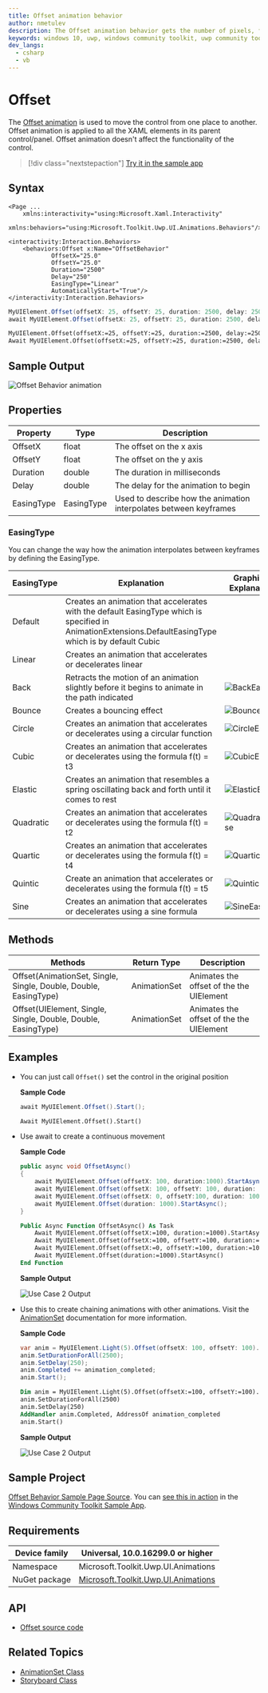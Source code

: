 ```yaml
---
title: Offset animation behavior
author: nmetulev
description: The Offset animation behavior gets the number of pixels, from the origin of the associated control, then offsets the control.
keywords: windows 10, uwp, windows community toolkit, uwp community toolkit, uwp toolkit, offset animation
dev_langs:
  - csharp
  - vb
---
```


# Offset

The [Offset animation](https://docs.microsoft.com/dotnet/api/microsoft.toolkit.uwp.ui.animations.animationextensions.offset) is used to move the control from one place to another. Offset animation is applied to all the XAML elements in its parent control/panel. Offset animation doesn't affect the functionality of the control.

> [!div class="nextstepaction"]
> [Try it in the sample app](uwpct://Animations?sample=Offset)

## Syntax

```xaml
<Page ...
    xmlns:interactivity="using:Microsoft.Xaml.Interactivity"  
    xmlns:behaviors="using:Microsoft.Toolkit.Uwp.UI.Animations.Behaviors"/>

<interactivity:Interaction.Behaviors>
    <behaviors:Offset x:Name="OffsetBehavior" 
            OffsetX="25.0" 
            OffsetY="25.0"
            Duration="2500" 
            Delay="250" 
            EasingType="Linear"
            AutomaticallyStart="True"/>
</interactivity:Interaction.Behaviors>
```

```csharp
MyUIElement.Offset(offsetX: 25, offsetY: 25, duration: 2500, delay: 250, easingType: EasingType.Default).Start();
await MyUIElement.Offset(offsetX: 25, offsetY: 25, duration: 2500, delay: 250, easingType: EasingType.Default).StartAsync();  //Offset animation can be awaited
```

```vb
MyUIElement.Offset(offsetX:=25, offsetY:=25, duration:=2500, delay:=250, easingType:=EasingType.[Default]).Start()
Await MyUIElement.Offset(offsetX:=25, offsetY:=25, duration:=2500, delay:=250, easingType:=EasingType.[Default]).StartAsync()  ' Offset animation can be awaited
```

## Sample Output

![Offset Behavior animation](../resources/images/Animations/Offset/Sample-Output.gif)

## Properties

| Property | Type | Description |
| -- | -- | -- |
| OffsetX | float | The offset on the x axis |
| OffsetY | float | The offset on the y axis |
| Duration | double | The duration in milliseconds |
| Delay | double | The delay for the animation to begin |
| EasingType | EasingType | Used to describe how the animation interpolates between keyframes |

### EasingType

You can change the way how the animation interpolates between keyframes by defining the EasingType.

| EasingType | Explanation                                                                                                | Graphical Explanation                      |
| ---------- | ---------------------------------------------------------------------------------------------------------- | ------------------------------------------ |
| Default    | Creates an animation that accelerates with the default EasingType which is specified in AnimationExtensions.DefaultEasingType which is by default Cubic |                                                                                                                           |
| Linear     | Creates an animation that accelerates or decelerates linear                                                                                             |                                                                                                                           |
| Back       | Retracts the motion of an animation slightly before it begins to animate in the path indicated                                                          | ![BackEase](https://docs.microsoft.com/dotnet/framework/wpf/graphics-multimedia/media/backease-graph.png)           |
| Bounce     | Creates a bouncing effect                                                                                                                               | ![BounceEase](https://docs.microsoft.com/dotnet/framework/wpf/graphics-multimedia/media/bounceease-graph.png)       |
| Circle     | Creates an animation that accelerates or decelerates using a circular function                                                                          | ![CircleEase](https://docs.microsoft.com/dotnet/framework/wpf/graphics-multimedia/media/circleease-graph.png)       |
| Cubic      | Creates an animation that accelerates or decelerates using the formula f(t) = t3                                                                        | ![CubicEase](https://docs.microsoft.com/dotnet/framework/wpf/graphics-multimedia/media/cubicease-graph.png)         |
| Elastic    | Creates an animation that resembles a spring oscillating back and forth until it comes to rest                                                          | ![ElasticEase](https://docs.microsoft.com/dotnet/framework/wpf/graphics-multimedia/media/elasticease-graph.png)     |
| Quadratic  | Creates an animation that accelerates or decelerates using the formula f(t) = t2                                                                        | ![QuadraticEase](https://docs.microsoft.com/dotnet/framework/wpf/graphics-multimedia/media/quadraticease-graph.png) |
| Quartic    | Creates an animation that accelerates or decelerates using the formula f(t) = t4                                                                        | ![QuarticEase](https://docs.microsoft.com/dotnet/framework/wpf/graphics-multimedia/media/quarticease-graph.png)     |
| Quintic    | Create an animation that accelerates or decelerates using the formula f(t) = t5                                                                         | ![QuinticEase](https://docs.microsoft.com/dotnet/framework/wpf/graphics-multimedia/media/quinticease-graph.png)     |
| Sine       | Creates an animation that accelerates or decelerates using a sine formula                                                                               | ![SineEase](https://docs.microsoft.com/dotnet/framework/wpf/graphics-multimedia/media/sineease-graph.png)           |

## Methods

| Methods | Return Type | Description |
| -- | -- | -- |
| Offset(AnimationSet, Single, Single, Double, Double, EasingType) | AnimationSet | Animates the offset of the the UIElement |
| Offset(UIElement, Single, Single, Double, Double, EasingType) | AnimationSet | Animates the offset of the the UIElement |

## Examples

- You can just call `Offset()` set the control in the original position

    **Sample Code**

    ```csharp
    await MyUIElement.Offset().Start();
    ```

    ```vb
    Await MyUIElement.Offset().Start()
    ```

- Use await to create a continuous movement

    **Sample Code**

    ```csharp
    public async void OffsetAsync()
    {
        await MyUIElement.Offset(offsetX: 100, duration:1000).StartAsync();
        await MyUIElement.Offset(offsetX: 100, offsetY: 100, duration: 1000).StartAsync();
        await MyUIElement.Offset(offsetX: 0, offsetY:100, duration: 1000).StartAsync();
        await MyUIElement.Offset(duration: 1000).StartAsync();
    }
    ```

    ```vb
    Public Async Function OffsetAsync() As Task
        Await MyUIElement.Offset(offsetX:=100, duration:=1000).StartAsync()
        Await MyUIElement.Offset(offsetX:=100, offsetY:=100, duration:=1000).StartAsync()
        Await MyUIElement.Offset(offsetX:=0, offsetY:=100, duration:=1000).StartAsync()
        Await MyUIElement.Offset(duration:=1000).StartAsync()
    End Function
    ```

    **Sample Output**

    ![Use Case 2 Output](../resources/images/Animations/Offset/Use-Case-1.gif)

- Use this to create chaining animations with other animations. Visit the [AnimationSet](AnimationSet.md) documentation for more information.

    **Sample Code**

    ```csharp
    var anim = MyUIElement.Light(5).Offset(offsetX: 100, offsetY: 100).Saturation(0.5).Scale(scaleX: 2, scaleY: 2);
    anim.SetDurationForAll(2500);
    anim.SetDelay(250);
    anim.Completed += animation_completed;
    anim.Start();
    ```

    ```vb
    Dim anim = MyUIElement.Light(5).Offset(offsetX:=100, offsetY:=100).Saturation(0.5).Scale(scaleX:=2, scaleY:=2)
    anim.SetDurationForAll(2500)
    anim.SetDelay(250)
    AddHandler anim.Completed, AddressOf animation_completed
    anim.Start()
    ```

    **Sample Output**

    ![Use Case 2 Output](../resources/images/Animations/Chaining-Animations-Light-Offset-Saturation-Scale.gif)

## Sample Project

[Offset Behavior Sample Page Source](https://github.com/Microsoft/WindowsCommunityToolkit//tree/master/Microsoft.Toolkit.Uwp.SampleApp/SamplePages/Offset). You can [see this in action](uwpct://Animations?sample=Offset) in the [Windows Community Toolkit Sample App](https://aka.ms/uwptoolkitapp).

## Requirements

| Device family | Universal, 10.0.16299.0 or higher   |
| ---------------------------------------------------------------- | ----------------------------------- |
| Namespace                                                        | Microsoft.Toolkit.Uwp.UI.Animations |
| NuGet package | [Microsoft.Toolkit.Uwp.UI.Animations](https://www.nuget.org/packages/Microsoft.Toolkit.Uwp.UI.Animations/) |

## API

- [Offset source code](https://github.com/Microsoft/WindowsCommunityToolkit//blob/master/Microsoft.Toolkit.Uwp.UI.Animations/Behaviors/Offset.cs)

## Related Topics

- [AnimationSet Class](https://docs.microsoft.com/windows/communitytoolkit/animations/animationset)
- [Storyboard Class](https://docs.microsoft.com/uwp/api/Windows.UI.Xaml.Media.Animation.Storyboard)
